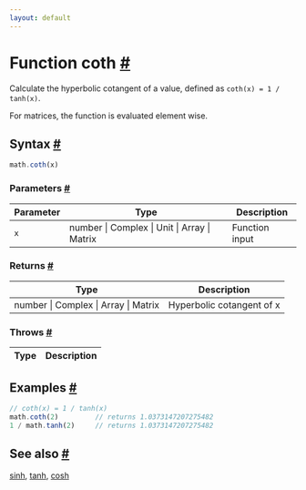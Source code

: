 ```yaml
---
layout: default
---
```


<!-- Note: This file is automatically generated from source code comments. Changes made in this file will be overridden. -->

<h1 id="function-coth">Function coth <a href="#function-coth" title="Permalink">#</a></h1>

Calculate the hyperbolic cotangent of a value,
defined as `coth(x) = 1 / tanh(x)`.

For matrices, the function is evaluated element wise.


<h2 id="syntax">Syntax <a href="#syntax" title="Permalink">#</a></h2>

```js
math.coth(x)
```

<h3 id="parameters">Parameters <a href="#parameters" title="Permalink">#</a></h3>

Parameter | Type | Description
--------- | ---- | -----------
`x` | number &#124; Complex &#124; Unit &#124; Array &#124; Matrix | Function input

<h3 id="returns">Returns <a href="#returns" title="Permalink">#</a></h3>

Type | Description
---- | -----------
number &#124; Complex &#124; Array &#124; Matrix | Hyperbolic cotangent of x


<h3 id="throws">Throws <a href="#throws" title="Permalink">#</a></h3>

Type | Description
---- | -----------


<h2 id="examples">Examples <a href="#examples" title="Permalink">#</a></h2>

```js
// coth(x) = 1 / tanh(x)
math.coth(2)         // returns 1.0373147207275482
1 / math.tanh(2)     // returns 1.0373147207275482
```


<h2 id="see-also">See also <a href="#see-also" title="Permalink">#</a></h2>

[sinh](sinh.html),
[tanh](tanh.html),
[cosh](cosh.html)
